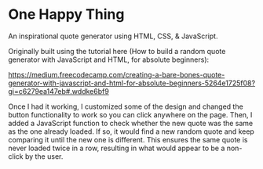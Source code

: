 # One Happy Thing

An inspirational quote generator using HTML, CSS, & JavaScript.

Originally built using the tutorial here (How to build a random quote generator with JavaScript and HTML, for absolute beginners):

https://medium.freecodecamp.com/creating-a-bare-bones-quote-generator-with-javascript-and-html-for-absolute-beginners-5264e1725f08?gi=c6279ea147eb#.wddke6bf9

Once I had it working, I customized some of the design and changed the button functionality to work so you can click anywhere on the page. Then, I added a JavaScript function to check whether the new quote was the same as the one already loaded. If so, it would find a new random quote and keep comparing it until the new one is different. This ensures the same quote is never loaded twice in a row, resulting in what would appear to be a non-click by the user.
